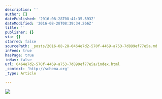 ```yaml
---
description: ''
author: []
datePublished: '2016-08-28T08:41:35.593Z'
dateModified: '2016-08-28T08:39:34.266Z'
title: ''
publisher: {}
via: {}
starred: false
sourcePath: _posts/2016-08-28-0464e7d2-570f-4469-a753-7d899ef77e5a.md
inFeed: true
hasPage: true
inNav: false
url: 0464e7d2-570f-4469-a753-7d899ef77e5a/index.html
_context: 'http://schema.org'
_type: Article

---
```

![](https://the-grid-user-content.s3-us-west-2.amazonaws.com/6cd363ed-fa8c-4ccb-87f8-d439bd7c752f.jpg)